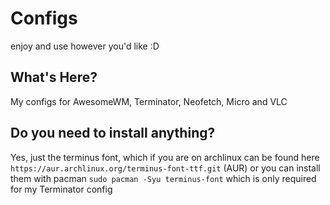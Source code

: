 # Configs
enjoy and use however you'd like :D
## What's Here?
My configs for AwesomeWM, Terminator, Neofetch, Micro and VLC
## Do you need to install anything?
Yes, just the terminus font, which if you are on archlinux can be found here ``https://aur.archlinux.org/terminus-font-ttf.git`` (AUR) or you can install them with pacman ```sudo pacman -Syu terminus-font``` which is only required for my Terminator config
